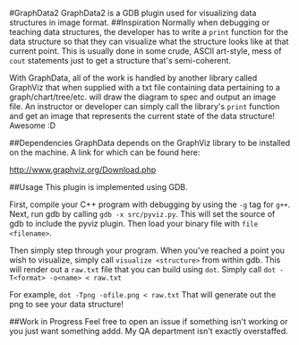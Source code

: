 #GraphData2
GraphData2 is a GDB plugin used for visualizing data structures in image format.
##Inspiration
Normally when debugging or teaching data structures, the developer has to write
a `print` function for the data structure so that they can visualize what the
structure looks like at that current point. This is usually done in some crude,
ASCII art-style, mess of `cout` statements just to get a structure that's semi-coherent.

With GraphData, all of the work is handled by another library called GraphViz that
when supplied with a txt file containing data pertaining to a graph/chart/tree/etc.
will draw the diagram to spec and output an image file.
An instructor or developer can simply call the library's `print` function
and get an image that represents the current state of the data structure! Awesome :D

##Dependencies
GraphData depends on the GraphViz library to be installed on the machine.
A link for which can be found here:

http://www.graphviz.org/Download.php

##Usage
This plugin is implemented using GDB.

First, compile your C++ program with debugging by using the `-g` tag for `g++`.
Next, run gdb by calling `gdb -x src/pyviz.py`.
This will set the source of gdb to include the pyviz plugin.
Then load your binary file with `file <filename>`.

Then simply step through your program.
When you've reached a point you wish to visualize, simply call `visualize <structure>` from within gdb.
This will render out a `raw.txt` file that you can build using `dot`.
Simply call `dot -T<format> -o<name> < raw.txt`

For example, `dot -Tpng -ofile.png < raw.txt`
That will generate out the png to see your data structure!

##Work in Progress
Feel free to open an issue if something isn't working or you just want something addd.
My QA department isn't exactly overstaffed.
